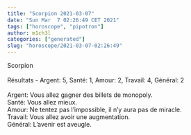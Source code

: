 ```yaml
---
title: "Scorpion 2021-03-07"
date: "Sun Mar  7 02:26:49 CET 2021"
tags: ["horoscope", "pipotron"]
author: m1ch3l
categories: ["generated"]
slug: "horoscope/2021-03-07-02:26:49"
---
```


Scorpion<br>
<br>
Résultats - Argent: 5, Santé: 1, Amour: 2, Travail: 4, Général: 2<br>
<br>
Argent:  Vous allez gagner des billets de monopoly. <br>
Santé:   Vous allez mieux. <br>
Amour:   Ne tentez pas l’impossible, il n’y aura pas de miracle. <br>
Travail: Vous allez avoir une augmentation. <br>
Général: L’avenir est aveugle.<br>
